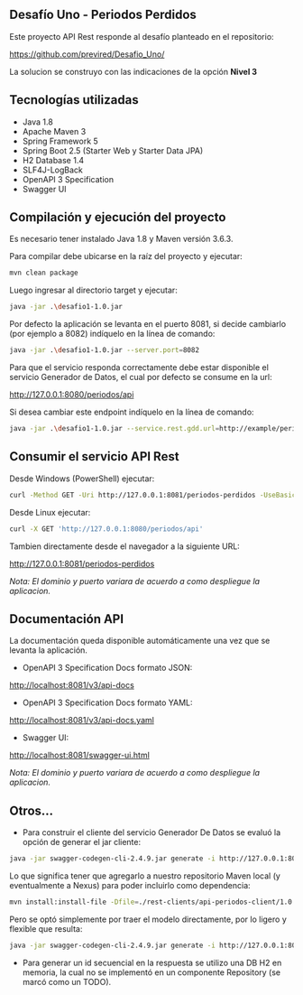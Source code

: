 ## Desafío Uno - Periodos Perdidos

Este proyecto API Rest responde al desafío planteado en el repositorio:

<https://github.com/previred/Desafio_Uno/>

La solucion se construyo con las indicaciones de la opción **Nivel 3**

## Tecnologías utilizadas

 - Java 1.8
 - Apache Maven 3
 - Spring Framework 5
 - Spring Boot 2.5 (Starter Web y Starter Data JPA)
 - H2 Database 1.4
 - SLF4J-LogBack
 - OpenAPI 3 Specification
 - Swagger UI


## Compilación y ejecución del proyecto

Es necesario tener instalado Java 1.8  y Maven versión 3.6.3.

Para compilar debe ubicarse en la raíz del proyecto y ejecutar:

```bash
mvn clean package
```

Luego ingresar al directorio target y ejecutar:

```bash
java -jar .\desafio1-1.0.jar
```

Por defecto la aplicación se levanta en el puerto 8081, si decide cambiarlo (por ejemplo a 8082) indíquelo en la línea de comando:

```bash
java -jar .\desafio1-1.0.jar --server.port=8082
```

Para que el servicio responda correctamente debe estar disponible el servicio Generador de Datos, el cual por defecto se consume en la url:

<http://127.0.0.1:8080/periodos/api>

Si desea cambiar este endpoint indíquelo en la línea de comando:

```bash
java -jar .\desafio1-1.0.jar --service.rest.gdd.url=http://example/periodos/api
```

## Consumir el servicio API Rest

Desde Windows (PowerShell) ejecutar:

```bash
curl -Method GET -Uri http://127.0.0.1:8081/periodos-perdidos -UseBasicParsing
```

Desde Linux ejecutar:

```bash
curl -X GET 'http://127.0.0.1:8080/periodos/api'
```

Tambien directamente desde el navegador a la siguiente URL:

<http://127.0.0.1:8081/periodos-perdidos>

*Nota: El dominio y puerto variara de acuerdo a como despliegue la aplicacion.*

## Documentación API

La documentación queda disponible automáticamente una vez que se levanta la aplicación.

 - OpenAPI 3 Specification Docs formato JSON:

<http://localhost:8081/v3/api-docs>

 - OpenAPI 3 Specification Docs formato YAML:

<http://localhost:8081/v3/api-docs.yaml>

 - Swagger UI:

<http://localhost:8081/swagger-ui.html>

*Nota: El dominio y puerto variara de acuerdo a como despliegue la aplicacion.*

## Otros...

 - Para construir el cliente del servicio Generador De Datos se evaluó la opción de generar el jar cliente:

```bash
java -jar swagger-codegen-cli-2.4.9.jar generate -i http://127.0.0.1:8080/periodos/api-docs -l java --group-id com.previred.periodos --artifact-id api-periodos-client --artifact-version 1.0.0 -o api-periodos-client/1.0.0
```

Lo que significa tener que agregarlo a nuestro repositorio Maven local (y eventualmente a Nexus) para poder incluirlo como dependencia:

```bash
mvn install:install-file -Dfile=./rest-clients/api-periodos-client/1.0.0/api-periodos-client-1.0.0.jar -DgroupId=com.previred.periodos -DartifactId=api-periodos-client -Dversion=1.0.0 -Dpackaging=jar
```

Pero se optó simplemente por traer el modelo directamente, por lo ligero y flexible que resulta:

```bash
java -jar swagger-codegen-cli-2.4.9.jar generate -i http://127.0.0.1:8080/periodos/api-docs -l java -Dmodels -DmodelTests=false -DmodelDocs=false -o api-periodos/1.0.0
```
 - Para generar un id secuencial en la respuesta se utilizo una DB H2 en memoria, la cual no se implementó en un componente Repository (se marcó como un TODO).
